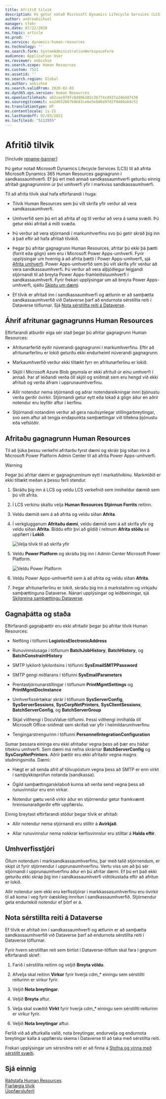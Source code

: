 ```yaml
---
title: Afritið tilvik
description: Þú getur notað Microsoft Dynamics Lifecycle Services (LCS) til að afrita Microsoft Dynamics 365 Human Resources gagnagrunn í sandkassaumhverfi.
author: andreabichsel
manager: tfehr
ms.date: 07/22/2020
ms.topic: article
ms.prod: ''
ms.service: dynamics-human-resources
ms.technology: ''
ms.search.form: SystemAdministrationWorkspaceForm
audience: Application User
ms.reviewer: anbichse
ms.search.scope: Human Resources
ms.custom: 7521
ms.assetid: ''
ms.search.region: Global
ms.author: anbichse
ms.search.validFrom: 2020-02-03
ms.dyn365.ops.version: Human Resources
ms.openlocfilehash: a62cee979fc8d986102c3b774cd937a24bdd7439
ms.sourcegitcommit: ea2d652867b9b83ce6e5e8d6a97d2f9460a84c52
ms.translationtype: HT
ms.contentlocale: is-IS
ms.lasthandoff: 02/03/2021
ms.locfileid: "5112955"
---
```

# <a name="copy-an-instance"></a>Afritið tilvik

[!include [rename-banner](~/includes/cc-data-platform-banner.md)]

Þú getur notað Microsoft Dynamics Lifecycle Services (LCS) til að afrita Microsoft Dynamics 365 Human Resources gagnagrunn í sandkassaumhverfi. Ef þú ert með annað sandkassaumhverfi geturðu einnig afritað gagnagrunninn úr því umhverfi yfir í markviss sandkassaumhverfi.

Til að afrita tilvik skal hafa eftirfarandi í huga:

- Tilvik Human Resources sem þú vilt skrifa yfir verður að vera sandkassaumhverfi.

- Umhverfið sem þú ert að afrita af og til verður að vera á sama svæði. Þú getur ekki afritað á milli svæða.

- Þú verður að vera stjórnandi í markumhverfinu svo þú getir skráð þig inn á það eftir að hafa afritað tilvikið.

- Þegar þú afritar gagnagrunn Human Resources, afritar þú ekki þá þætti (forrit eða gögn) sem eru í Microsoft Power Apps-umhverfi. Fyrir upplýsingar um hvernig á að afrita þætti í Power Apps-umhverfi, sjá [Afrita umhverfi](https://docs.microsoft.com/power-platform/admin/copy-environment). Power Apps-umhverfið sem þú vilt skrifa yfir verður að vera sandkassaumhverfi. Þú verður að vera alþjóðlegur leigjandi stjórnandi til að breyta Power Apps-framleiðsluumhverfi í sandkassaumhverfi. Fyrir frekari upplýsingar um að breyta Power Apps-umhverfi, sjáðu [Skiptu um dæmi](https://docs.microsoft.com/dynamics365/admin/switch-instance).

- Ef tilvik er afritað inn í sandkassaumhverfi og ætlunin er að samþætta sandkassaumhverfið við Dataverse þarf að endurnota sérstillta reiti í Dataverse töflurnar. Sjá [Nota sérstillta reiti á Dataverse](hr-admin-setup-copy-instance.md?apply-custom-fields-to-common-data-service).

## <a name="effects-of-copying-a-human-resources-database"></a>Áhrif afritunar gagnagrunns Human Resources

Eftirfarandi atburðir eiga sér stað þegar þú afritar gagnagrunn Human Resources:

- Afritunarferlið eyðir núverandi gagnagrunni í markumhverfinu. Eftir að afritunarferlinu er lokið geturðu ekki endurheimt núverandi gagnagrunn.

- Markaumhverfið verður ekki tiltækt fyrr en afritunarferlinu er lokið.

- Skjöl í Microsoft Azure Blob geymsla er ekki afrituð úr einu umhverfi í annað. Þar af leiðandi verða öll skjöl og sniðmát sem eru hengd við ekki afrituð og verða áfram í upprunaumhverfinu.

- Allir notendur nema stjórnandi og aðrar notendareikningar innri þjónustu verða gerðir óvirkir. Stjórnandi getur eytt eða lokað á gögn áður en aðrir notendur eru leyfðir aftur í kerfinu.

- Stjórnandi notandinn verður að gera nauðsynlegar stillingarbreytingar, svo sem aftur að tengja endapunkta samþættingar við tiltekna þjónustu eða vefslóðir.

## <a name="copy-the-human-resources-database"></a>Afritaðu gagnagrunn Human Resources

Til að ljúka þessu verkefni afritarðu fyrst dæmi og skráir þig síðan inn á Microsoft Power Platform Admin Center til að afrita Power Apps-umhverfi.

> [!WARNING]
> Þegar þú afritar dæmi er gagnagrunninum eytt í markatilvikinu. Markmiðið er ekki tiltækt meðan á þessu ferli stendur.

1. Skráðu þig inn á LCS og veldu LCS verkefnið sem inniheldur dæmið sem þú vilt afrita.

2. Í LCS verkinu skaltu velja **Human Resources Stjórnun Forrits** reitinn.

3. Veldu dæmið sem á að afrita og veldu síðan **Afrita**.

4. Í verkglugganum **Afritaðu dæmi**, veldu dæmið sem á að skrifa yfir og veldu síðan **Afrita**. Bíddu eftir því að gildið í reitnum **Afrita stöðu** sé uppfært í **Lokið**.

   ![[Velja tilvik til að skrifa yfir](./media/copy-instance-select-target-instance.png)](./media/copy-instance-select-target-instance.png)

5. Veldu **Power Platform** og skráðu þig inn í Admin Center Microsoft Power Platform.

   ![[Veldu Power Platform](./media/copy-instance-select-power-platform.png)](./media/copy-instance-select-power-platform.png)

6. Veldu Power Apps-umhverfið sem á að afrita og veldu síðan **Afrita**.

7. Þegar afritunarferlinu er lokið, skráðu þig inn á markstaðinn og virkjaðu samþættinguna Dataverse. Nánari upplýsingar og leiðbeiningar, sjá [Skilgreina samþættingu Dataverse](https://docs.microsoft.com/dynamics365/talent/hr-common-data-service-integration).

## <a name="data-elements-and-statuses"></a>Gagnaþátta og staða

Eftirfarandi gagnaþættir eru ekki afritaðir þegar þú afritar tilvik Human Resources:

- Netföng í töflunni **LogisticsElectronicAddress**

- Runuvinnslusaga í töflunum **BatchJobHistory**, **BatchHistory**, og **BatchConstraintHistory**

- SMTP lykilorð lykilorðsins í töflunni **SysEmailSMTPPassword**

- SMTP gengi miðlarans í töflunni **SysEmailParameters**

- Prentastjórnunarstillingar í töflunum **PrintMgmtSettings** og **PrintMgmtDocInstance**

- Umhverfissértækar skrár í töflunum **SysServerConfig**, **SysServerSessions**, **SysCorpNetPrinters**, **SysClientSessions**, **BatchServerConfig**, og **BatchServerGroup**

- Skjal viðhengi í DocuValue-töflunni. Þessi viðhengi innihalda öll Microsoft Office-sniðmát sem skrifað var yfir í heimildarumhverfinu

- Tengingarstrengurinn í töflunni **PersonnelIntegrationConfiguration**

Sumar þessara eininga eru ekki afritaðar vegna þess að þær eru háðar tilteknu umhverfi. Sem dæmi má nefna skrárnar **BatchServerConfig** og **SysCorpNetPrinters**. Aðrir þættir eru ekki afritaðir vegna magns stuðningsmiða. Dæmi:

- Hægt er að senda afrit af tölvupóstum vegna þess að SMTP er enn virkt í samþykkisprófun notanda (sandkassa).

- Ógild samþættingarskilaboð kunna að verða send vegna þess að runuvinnslur eru enn virkar.

- Notendur gætu verið virkir áður en stjórnendur getur framkvæmt hreinsunaraðgerðir eftir uppfærslu.

Einnig breytast eftirfarandi stöður þegar tilvik er afritað:

- Allir notendur nema stjórnandi eru stilltir á **Avirkjað**.

- Allar runuvinnslur nema nokkrar kerfisvinnslur eru stilltar á **Halda eftir**.

## <a name="environment-admin"></a>Umhverfisstjóri

Öllum notendum í marksandkassaumhverfinu, þar með talið stjórnendum, er skipt út fyrir stjórnendur í upprunaumhverfinu. Vertu viss um að þú sér stjórnandi í upprunaumhverfinu áður en þú afritar dæmi. Ef þú ert það ekki geturðu ekki skráp þig inn í sandkassaumhverfi viðtökustaða eftir að afritun er lokið.

Allir notendur sem ekki eru kerfisstjórar í markkassasumhverfinu eru óvirkir til að koma í veg fyrir óæskileg innritun í sandkassaumhverfið. Stjórnendur geta endurtekið notendur ef þörf er á.

## <a name="apply-custom-fields-to-dataverse"></a>Nota sérstillta reiti á Dataverse

Ef tilvik er afritað inn í sandkassaumhverfi og ætlunin er að samþætta sandkassaumhverfið við Dataverse þarf að endurnota sérstillta reiti í Dataverse töflurnar.

Fyrir hvern sérstilltan reit sem birtist í Dataverse-töflum skal fara í gegnum eftirfarandi skref:

1. Farið í sérstillta reitinn og veljið **Breyta völdu**.

2. Afvelja skal reitinn **Virkur** fyrir hverja cdm_* einingu sem sérstillti reiturinn er virkur fyrir.

3. Veljið **Nota breytingar**.

4. Veljið **Breyta** aftur.

5. Velja skal svæðið **Virkt** fyrir hverja cdm_* einingu sem sérstillti reiturinn er virkur fyrir.

6. Veljið **Nota breytingar** aftur.

Ferlið við að afturkalla valið, nota breytingar, endurvelja og endurnota breytingar kalla á uppfærslu skema í Dataverse til að taka með sérstillta reiti.

Frekari upplýsingar um sérsniðna reiti er að finna á [Stofna og vinna með sérstillt svæði](https://docs.microsoft.com/dynamics365/fin-ops-core/fin-ops/get-started/user-defined-fields).

## <a name="see-also"></a>Sjá einnig

[Ráðstafa Human Resources](hr-admin-setup-provision.md)</br>
[Fjarlægja tilvik](hr-admin-setup-remove-instance.md)</br>
[Uppfærsluferli](hr-admin-setup-update-process.md)

